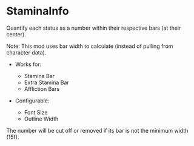 # StaminaInfo

Quantify each status as a number within their respective bars (at their center).

Note: This mod uses bar width to calculate (instead of pulling from character data).

- Works for:
  - Stamina Bar
  - Extra Stamina Bar
  - Affliction Bars

- Configurable:
  - Font Size
  - Outline Width

The number will be cut off or removed if its bar is not the minimum width (15f).